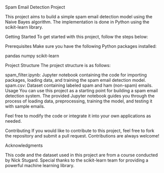 Spam Email Detection Project

This project aims to build a simple spam email detection model using the Naive Bayes algorithm. The implementation is done in Python using the scikit-learn library.

Getting Started
To get started with this project, follow the steps below:

Prerequisites
Make sure you have the following Python packages installed:

pandas
numpy
scikit-learn

Project Structure
The project structure is as follows:

spam_filter.ipynb: Jupyter notebook containing the code for importing packages, loading data, and training the spam email detection model.
spam.csv: Dataset containing labeled spam and ham (non-spam) emails.
Usage
You can use this project as a starting point for building a spam email detection system. The provided Jupyter notebook guides you through the process of loading data, preprocessing, training the model, and testing it with sample emails.

Feel free to modify the code or integrate it into your own applications as needed.

Contributing
If you would like to contribute to this project, feel free to fork the repository and submit a pull request. Contributions are always welcome!

Acknowledgments

This code and the dataset used in this project are from a course conducted by Nick Stugard.
Special thanks to the scikit-learn team for providing a powerful machine learning library.